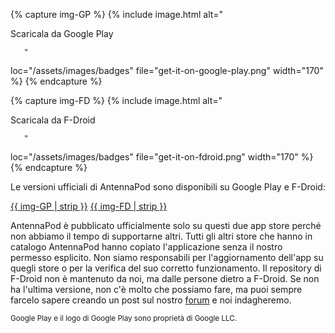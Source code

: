{% capture img-GP %} {% include image.html alt="

Scaricala da Google Play

       "

loc="/assets/images/badges" file="get-it-on-google-play.png" width="170" %} {% endcapture %}

{% capture img-FD %} {% include image.html alt="

Scaricala da F-Droid

       "

loc="/assets/images/badges" file="get-it-on-fdroid.png" width="170" %} {% endcapture %}

Le versioni ufficiali di AntennaPod sono disponibili su Google Play e F-Droid:

[{{ img-GP | strip }}](https://play.google.com/store/apps/details?id=de.danoeh.antennapod) [{{ img-FD | strip }}](https://f-droid.org/packages/de.danoeh.antennapod/)

AntennaPod è pubblicato ufficialmente solo su questi due app store perché non abbiamo il tempo di supportarne altri. Tutti gli altri store che hanno in catalogo AntennaPod hanno copiato l'applicazione senza il nostro permesso esplicito. Non siamo responsabili per l'aggiornamento dell'app su quegli store o per la verifica del suo corretto funzionamento. Il repository di F-Droid non è mantenuto da noi, ma dalle persone dietro a F-Droid. Se non ha l'ultima versione, non c'è molto che possiamo fare, ma puoi sempre farcelo sapere creando un post sul nostro [forum](https://forum.antennapod.org/) e noi indagheremo.

<small>Google Play e il logo di Google Play sono proprietà di Google LLC.</small>
